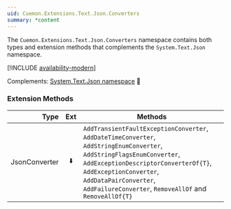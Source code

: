 ```yaml
---
uid: Cuemon.Extensions.Text.Json.Converters
summary: *content
---
```

The `Cuemon.Extensions.Text.Json.Converters` namespace contains both types and extension methods that complements the `System.Text.Json` namespace.

[!INCLUDE [availability-modern](../../includes/availability-modern.md)]

Complements: [System.Text.Json namespace](https://learn.microsoft.com/en-us/dotnet/api/system.text.json) 🔗

### Extension Methods

|Type|Ext|Methods|
|--:|:-:|---|
|JsonConverter|⬇️|`AddTransientFaultExceptionConverter`, `AddDateTimeConverter`, `AddStringEnumConverter`, `AddStringFlagsEnumConverter`, `AddExceptionDescriptorConverterOf{T}`, `AddExceptionConverter`, `AddDataPairConverter`, `AddFailureConverter`, `RemoveAllOf` and `RemoveAllOf{T}`|
